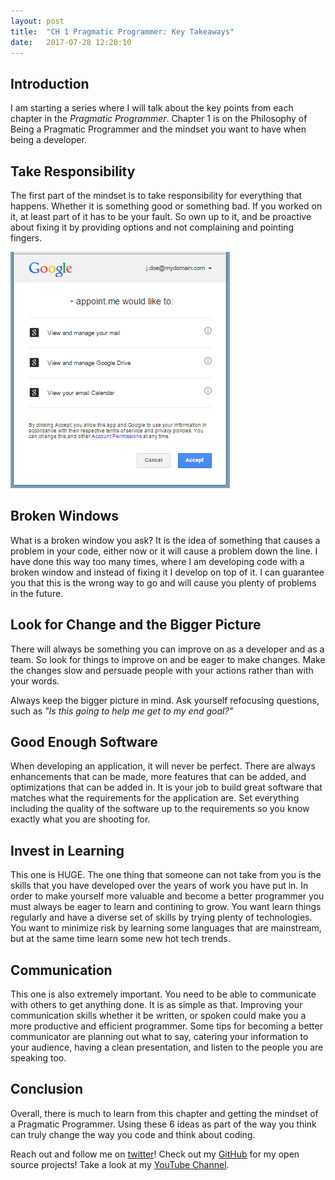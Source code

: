 ```yaml
---
layout: post
title:  "CH 1 Pragmatic Programmer: Key Takeaways"
date:   2017-07-28 12:20:10 
---
```



## Introduction

I am starting a series where I will talk about the key points from each chapter in the *Pragmatic Programmer*.  Chapter 1 is on the Philosophy of Being a Pragmatic Programmer and the mindset you want to have when being a developer.

## Take Responsibility

The first part of the mindset is to take responsibility for everything that happens. Whether it is something good or something bad.  If you worked on it, at least part of it has to be your fault.  So own up to it, and be proactive about fixing it by providing options and not complaining and pointing fingers.

![SignIn](/assets/oauth-auth-code/signin.png)


## Broken Windows

What is a broken window you ask? It is the idea of something that causes a problem in your code, either now or it will cause a problem down the line.  I have done this way too many times, where I am developing code with a broken window and instead of fixing it I develop on top of it.  I can guarantee you that this is the wrong way to go and will cause you plenty of problems in the future.

 
## Look for Change and the Bigger Picture

There will always be something you can improve on as a developer and as a team.  So look for things to improve on and be eager to make changes.  Make the changes slow and persuade people with your actions rather than with your words. 

Always keep the bigger picture in mind. Ask yourself refocusing questions, such as *"Is this going to help me get to my end goal?"*

## Good Enough Software

When developing an application, it will never be perfect.  There are always enhancements that can be made, more features that can be added, and optimizations that can be added in. It is your job to build great software that matches what the requirements for the application are.  Set everything including the quality of the software up to the requirements so you know exactly what you are shooting for.

## Invest in Learning

This one is HUGE. The one thing that someone can not take from you is the skills that you have developed over the years of work you have put in.  In order to make yourself more valuable and become a better programmer you must always be eager to learn and contining to grow.  You want learn things regularly and have a diverse set of skills by trying plenty of technologies.  You want to minimize risk by learning some languages that are mainstream, but at the same time learn some new hot tech trends.  

## Communication 

This one is also extremely important.  You need to be able to communicate with others to get anything done.  It is as simple as that.  Improving your communication skills whether it be written, or spoken could make you a more productive and efficient programmer.  Some tips for becoming a better communicator are planning out what to say, catering your information to your audience, having a clean presentation, and listen to the people you are speaking too.

## Conclusion

Overall, there is much to learn from this chapter and getting the mindset of a Pragmatic Programmer.  Using these 6 ideas as part of the way you think can truly change the way you code and think about coding. 

Reach out and follow me on [twitter][twitter]!  Check out my [GitHub][github] for my open source projects! Take a look at my [YouTube Channel][youtube].


[github]: https://github.com/acucciniello
[twitter]: https://twitter.com/antocucciniello
[youtube]: https://www.youtube.com/channel/UC8icMMql5SjCaXXMvILGIUA
